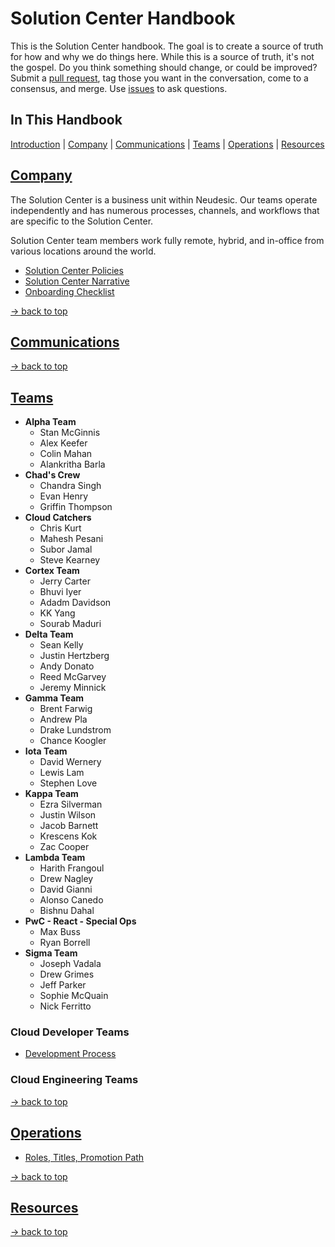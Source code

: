 # Solution Center Handbook

This is the Solution Center handbook. The goal is to create a source of truth for how and why we do things here. While this is a source of truth, it's not the gospel. Do you think something should change, or could be improved? Submit a [pull request](pulls/), tag those you want in the conversation, come to a consensus, and merge. Use [issues](issues/) to ask questions.

## In This Handbook

[Introduction](#SC-handbook) | [Company](#company) | [Communications](#communications) | [Teams](#teams) | [Operations](#operations) | [Resources](#resources)

## [Company](company)

The Solution Center is a business unit within Neudesic. Our teams operate independently and has numerous processes, channels, and workflows that are specific to the Solution Center.

Solution Center team members work fully remote, hybrid, and in-office from various locations around the world.

- [Solution Center Policies](../GeneralInformation/README.md)
- [Solution Center Narrative](../GeneralInformation/narrative.md)
- [Onboarding Checklist](../Onboarding/onboarding-checklist.md)

[→ back to top](#in-this-handbook)

## [Communications](communications)

[→ back to top](#in-this-handbook)

## [Teams](teams)

- **Alpha Team**
  - Stan McGinnis
  - Alex Keefer
  - Colin Mahan
  - Alankritha Barla
- **Chad's Crew**
  - Chandra Singh
  - Evan Henry
  - Griffin Thompson
- **Cloud Catchers**
  - Chris Kurt
  - Mahesh Pesani
  - Subor Jamal
  - Steve Kearney
- **Cortex Team**
  - Jerry Carter
  - Bhuvi Iyer
  - Adadm Davidson
  - KK Yang
  - Sourab Maduri
- **Delta Team**
  - Sean Kelly
  - Justin Hertzberg
  - Andy Donato
  - Reed McGarvey
  - Jeremy Minnick
- **Gamma Team**
  - Brent Farwig
  - Andrew Pla
  - Drake Lundstrom
  - Chance Koogler
- **Iota Team**
  - David Wernery
  - Lewis Lam
  - Stephen Love
- **Kappa Team**
  - Ezra Silverman
  - Justin Wilson
  - Jacob Barnett
  - Krescens Kok
  - Zac Cooper
- **Lambda Team**
  - Harith Frangoul
  - Drew Nagley
  - David Gianni
  - Alonso Canedo
  - Bishnu Dahal
- **PwC - React - Special Ops**
  - Max Buss
  - Ryan Borrell
- **Sigma Team**
  - Joseph Vadala
  - Drew Grimes
  - Jeff Parker
  - Sophie McQuain
  - Nick Ferritto

### Cloud Developer Teams

- [Development Process](/StandardsAndBestPractices/development-process.md)

### Cloud Engineering Teams

[→ back to top](#in-this-handbook)

## [Operations](operations)

- [Roles, Titles, Promotion Path](../RolesAndResponsibilities/roles-titles-promotion.md)

[→ back to top](#in-this-handbook)

## [Resources](resources)

[→ back to top](#in-this-handbook)
